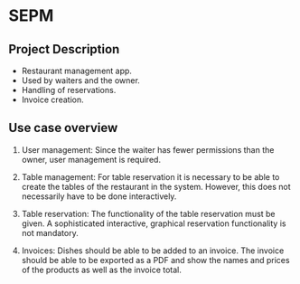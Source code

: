 # SEPM
## Project Description
* Restaurant management app.
* Used by waiters and the owner.
* Handling of reservations.
* Invoice creation.

## Use case overview
1. User management: Since the waiter has fewer permissions than the owner, user management is required.

2. Table management: For table reservation it is necessary to be able to create the tables of the restaurant in the system. 
However, this does not necessarily have to be done interactively.

3. Table reservation: The functionality of the table reservation must be given. A sophisticated interactive, graphical reservation functionality is not mandatory.

4. Invoices: Dishes should be able to be added to an invoice. The invoice should be able to be exported as a PDF and show the names and prices of the products as well as the invoice total.
